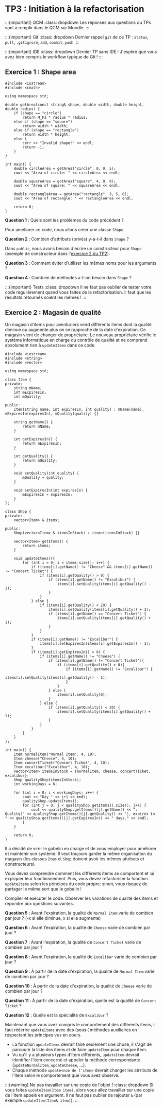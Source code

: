 # TP3 : Initiation à la refactorisation

:::{important} QCM
:class: dropdown
Les réponses aux questions du TPs sont à remplir dans le QCM sur Moodle.
:::

:::{important} Git
:class: dropdown
Dernier rappel `git` de ce TP : `status`, `pull`, `.gitignore`, `add`, `commit`, `push`.
:::

:::{important} IDE
:class: dropdown
Dernier TP sans IDE ! J'espère que vous avez bien compris le workflow typique de Git !
:::

## Exercice 1 : Shape area

```{code} cpp
#include <iostream>
#include <cmath>

using namespace std;

double getArea(const string& shape, double width, double height, double radius) {
    if (shape == "circle")
        return M_PI * radius * radius;
    else if (shape == "square")
        return width * width;
    else if (shape == "rectangle")
        return width * height;
    else {
        cerr << "Invalid shape!" << endl;
        return -1;
    }
}

int main() {
    double circleArea = getArea("circle", 0, 0, 5);
    cout << "Area of circle: " << circleArea << endl;

    double squareArea = getArea("square", 4, 0, 0);
    cout << "Area of square: " << squareArea << endl;

    double rectangleArea = getArea("rectangle", 3, 5, 0);
    cout << "Area of rectangle: " << rectangleArea << endl;

    return 0;
}
```

**Question 1** : Quels sont les problèmes du code précédent ?

Pour améliorer ce code, nous allons créer une classe `Shape`.

**Question 2** : Combien d'attributs (privés) y-a-t-il dans `Shape` ?

Dans `public`, nous avons besoin d'écrire un constructeur pour `Shape` (exemple de constructeur dans l'[exercice 2 du TP2](#tp2-ex2-class-example)).

**Question 3** : Comment éviter d'utiliser les mêmes noms pour les arguments ?

**Question 4** : Combien de méthodes a-t-on besoin dans `Shape` ?

:::{important} Tests
:class: dropdown
Il ne faut pas oublier de tester votre code régulièrement quand vous faites de la refactorisation. Il faut que les résultats retournés soient les mêmes !
:::

## Exercice 2 : Magasin de qualité

Un magasin d'items pour aventuriers vend différents items dont la qualité diminue ou augmente plus on se rapproche de la date d'expiration. Ce magasin vient de changer de propriétaire. Le nouveau propriétaire vérifie le système informatique en charge du contrôle de qualité et ne comprend absolument rien à `updateItems` dans ce code.

```{code} cpp
#include <iostream>
#include <string>
#include <vector>

using namespace std;

class Item {
private:
    string mName;
    int mExpiresIn;
    int mQuality;

public:
    Item(string name, int expiresIn, int quality) : mName(name), mExpiresIn(expiresIn), mQuality(quality) {}

    string getName() {
    	return mName;
    }
    
    int getExpiresIn() {
    	return mExpiresIn;
    }
    
    int getQuality() {
    	return mQuality;
    }
    
    void setQuality(int quality) {
    	mQuality = quality;
    }
    
    void setExpiresIn(int expiresIn) {
    	mExpiresIn = expiresIn;
    }
};

class Shop {
private:
    vector<Item> & items;
    
public:
    Shop(vector<Item> & itemsInStock) : items(itemsInStock) {}
    
    vector<Item> getItems() {
    	return items;
    }
    
    void updateItems(){
    	for (int i = 0; i < items.size(); i++) {
    	    if (items[i].getName() != "Cheese" && items[i].getName() != "Concert Ticket") {
    	        if (items[i].getQuality() > 0) {
    	            if (items[i].getName() != "Excalibur") {
    	                items[i].setQuality(items[i].getQuality() - 1);
    	            }
    	        }
    	    } else {
    	        if (items[i].getQuality() < 20) {
    	            items[i].setQuality(items[i].getQuality() + 1);
    	            if (items[i].getName() == "Concert Ticket") {
    	            	items[i].setQuality(items[i].getQuality() + 1);
    	            }
    	        }
    	    }
    	    if (items[i].getName() != "Excalibur") {
    	        items[i].setExpiresIn(items[i].getExpiresIn() - 1);
    	    }
    	    if (items[i].getExpiresIn() < 0) {
    	        if (items[i].getName() != "Cheese") {
    	            if (items[i].getName() != "Concert Ticket"){
    	                if (items[i].getQuality() > 0){
    	                    if (items[i].getName() != "Excalibur") {
    	                        items[i].setQuality(items[i].getQuality() - 1);
    	                    }
    	                }
    	            } else {
    	                items[i].setQuality(0);
    	            }
    	        } else {
    	            if (items[i].getQuality() < 20) {
    	                items[i].setQuality(items[i].getQuality() + 1);
    	            }
    	        }
    	    }
    	}
    }
};

int main() {
    Item normalItem("Normal Item", 4, 10);
    Item cheese("Cheese", 4, 10);
    Item concertTicket("Concert Ticket", 4, 10);
    Item excalibur("Excalibur", 4, 10);
    vector<Item> itemsInStock = {normalItem, cheese, concertTicket, excalibur};
    Shop qualityShop(itemsInStock);
    int workingDays = 6;
    
    for (int i = 0; i < workingDays; i++) {
        cout << "Day " << i+1 << endl;
    	qualityShop.updateItems();
    	for (int j = 0; j < qualityShop.getItems().size(); j++) {
            cout << qualityShop.getItems()[j].getName() << ": Quality(" << qualityShop.getItems()[j].getQuality() << "), expires in " << qualityShop.getItems()[j].getExpiresIn() << " days." << endl;
    	}
    }

    return 0;
}
```

Il a décidé de virer le gobelin en charge et de vous employer pour améliorer et maintenir son système. Il veut toujours garder la même organisation du magasin (les classes `Item` et `Shop` doivent avoir les mêmes attributs et constructeurs). 

Vous devez comprendre comment les différents items se comportent et lui expliquer leur fonctionnement. Puis, vous devez refactoriser la fonction `updateItems` selon les principes du code propre; sinon, vous risquez de partager le même sort que le gobelin !

Compiler et exécuter le code. Observer les variations de qualité des items et répondre aux questions suivantes.

**Question 5** : Avant l'expiration, la qualité de `Normal Item` varie de combien par jour ? (-x si elle diminue, x si elle augmente)

**Question 6** : Avant l'expiration, la qualité de `Cheese` varie de combien par jour ?

**Question 7** : Avant l'expiration, la qualité de `Concert Ticket` varie de combien par jour ?

**Question 8** : Avant l'expiration, la qualité de `Excalibur` varie de combien par jour ?

**Question 9** : À partir de la date d'expiration, la qualité de `Normal Item` varie de combien par jour ?

**Question 10** : À partir de la date d'expiration, la qualité de `Cheese` varie de combien par jour ?

**Question 11** : À partir de la date d'expiration, quelle est la qualité de `Concert Ticket` ?

**Question 12** : Quelle est la spécialité de `Excalibur` ?

Maintenant que vous avez compris le comportement des différents items, il faut réécrire `updateItems` avec des (sous-)méthodes auxiliaires en respectant les principes vus en cours.
- La fonction `updateItems` devrait faire seulement une chose, il s'agit de parcourir la liste des items et de faire `updateItem` pour chaque item.
- Vu qu'il y a plusieurs types d'item différents, `updateItem` devrait identifier l'item concerné et appeler la méthode correspondante (`updateNormalItem`, `updateCheese`, ...).
- Chaque méthode `update<nom de l'item>` devrait changer les atrributs de l'item selon le comportement que vous avez observé.

:::{warning} Ne pas travailler sur une copie de l'objet !
:class: dropdown
Si vous faites `updateItem(Item item)`, alors vous allez travailler sur une copie de l'item appelé en argument. Il ne faut pas oublier de rajouter `&` (par exemple `updateItem(Item& item)`).
:::